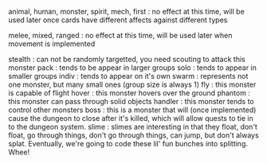 

animal, human, monster, spirit, mech, first
: no effect at this time, will be used later once cards have different affects against different types

melee, mixed, ranged
: no effect at this time, will be used later when movement is implemented



stealth
: can not be randomly targetted, you need scouting to attack this monster
pack
: tends to be appear in larger groups
solo
: tends to appear in smaller groups
indiv
: tends to appear on it's own
swarm
: represents not one monster, but many small ones (group size is always 1)
fly
: this monster is capable of flight
hover
: this monster hovers over the ground
phantom
: this monster can pass through solid objects
handler
: this monster tends to control other monsters
boss
: this is a monster that will (once implemented) cause the dungeon to close after it's killed, which will allow quests to tie in to the dungeon system.
slime
: slimes are interesting in that they float, don't float, go through things, don't go through things, can jump, but don't always splat. Eventually, we're going to code these lil' fun bunches into splitting. Whee!
